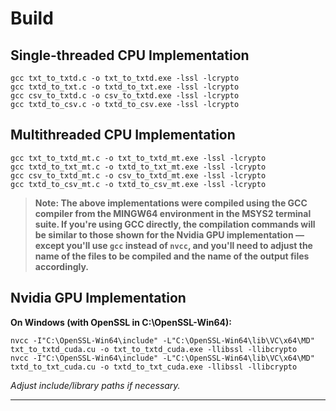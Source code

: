 

# Build

## Single-threaded CPU Implementation

```
gcc txt_to_txtd.c -o txt_to_txtd.exe -lssl -lcrypto
gcc txtd_to_txt.c -o txtd_to_txt.exe -lssl -lcrypto
gcc csv_to_txtd.c -o csv_to_txtd.exe -lssl -lcrypto
gcc txtd_to_csv.c -o txtd_to_csv.exe -lssl -lcrypto
```

## Multithreaded CPU Implementation
```
gcc txt_to_txtd_mt.c -o txt_to_txtd_mt.exe -lssl -lcrypto
gcc txtd_to_txt_mt.c -o txtd_to_txt_mt.exe -lssl -lcrypto
gcc csv_to_txtd_mt.c -o csv_to_txtd_mt.exe -lssl -lcrypto
gcc txtd_to_csv_mt.c -o txtd_to_csv_mt.exe -lssl -lcrypto
```

> **Note: The above implementations were compiled using the GCC compiler from the MINGW64 environment in the MSYS2 terminal suite. If you're using GCC directly, the compilation commands will be similar to those shown for the Nvidia GPU implementation — except you'll use `gcc` instead of `nvcc`, and you'll need to adjust the name of the files to be compiled and the name of the output files accordingly.**

## Nvidia GPU Implementation

**On Windows (with OpenSSL in C:\OpenSSL-Win64):**
```
nvcc -I"C:\OpenSSL-Win64\include" -L"C:\OpenSSL-Win64\lib\VC\x64\MD" txt_to_txtd_cuda.cu -o txt_to_txtd_cuda.exe -llibssl -llibcrypto
nvcc -I"C:\OpenSSL-Win64\include" -L"C:\OpenSSL-Win64\lib\VC\x64\MD" txtd_to_txt_cuda.cu -o txtd_to_txt_cuda.exe -llibssl -llibcrypto
```

*Adjust include/library paths if necessary.*

---


